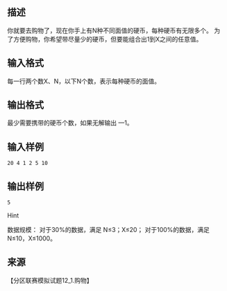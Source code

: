 ## 描述

你就要去购物了，现在你手上有N种不同面值的硬币，每种硬币有无限多个。 为了方便购物，你希望带尽量少的硬币，但要能组合出1到X之间的任意值。

## 输入格式

每一行两个数X、N，以下N个数，表示每种硬币的面值。 

## 输出格式

最少需要携带的硬币个数，如果无解输出 —1。 

## 输入样例

```plaintext
20 4 1 2 5 10 
```

## 输出样例

```plaintext
5 
```

Hint

数据规模： 对于30%的数据，满足 N≤3；X≤20； 对于100%的数据，满足N≤10，X≤1000。 

## 来源

【分区联赛模拟试题12_1.购物】

